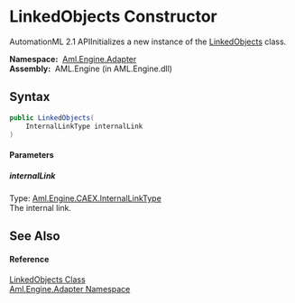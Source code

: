 LinkedObjects Constructor
=========================
AutomationML 2.1 APIInitializes a new instance of the [LinkedObjects][1] class.

  **Namespace:**  [Aml.Engine.Adapter][2]  
  **Assembly:**  AML.Engine (in AML.Engine.dll)

Syntax
------

```csharp
public LinkedObjects(
	InternalLinkType internalLink
)
```

#### Parameters

##### *internalLink*
Type: [Aml.Engine.CAEX.InternalLinkType][3]  
The internal link.


See Also
--------

#### Reference
[LinkedObjects Class][1]  
[Aml.Engine.Adapter Namespace][2]  

[1]: README.md
[2]: ../README.md
[3]: ../../Aml.Engine.CAEX/InternalLinkType/README.md
[4]: https://www.automationml.org
[5]: ../../icons/logoShade.png